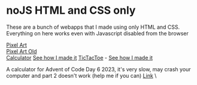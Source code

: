 # noJS HTML and CSS only

These are a bunch of webapps that I made using only HTML and CSS. Everything on here works even with Javascript disabled from the browser

[Pixel Art](https://quarknerd.github.io/noJS/pixelArt) \
[Pixel Art Old](https://quarknerd.github.io/noJS/pixelArtOld) \
[Calculator](https://quarknerd.github.io/noJS/calc) [See how I made it](https://blog.scottlogic.com/2022/01/20/noJS-making-a-calculator-in-pure-css-html.html)
[TicTacToe](https://quarknerd.github.io/noJS/tictactoe) - [See how I made it]()

A calculator for Advent of Code Day 6 2023, it's very slow, may crash your computer and part 2 doesn't work (help me if you can)
[Link](https://quarknerd.github.io/noJS/AOC-2023-Day6.html) \
